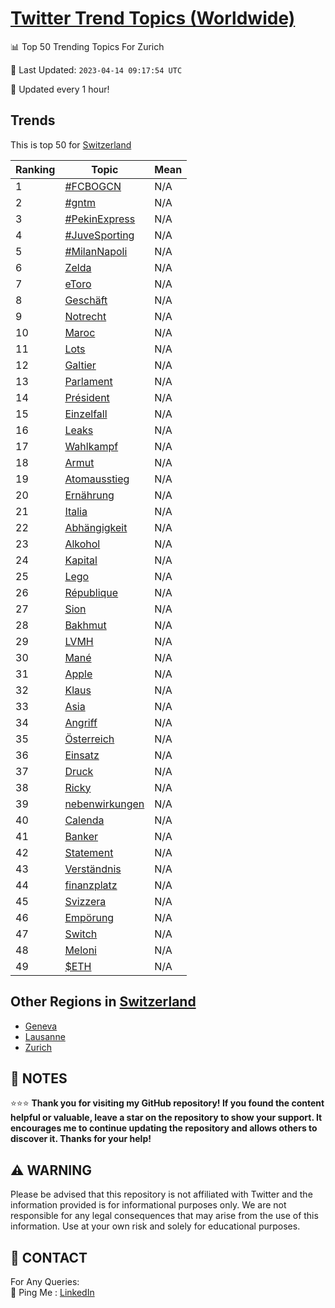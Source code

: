 [Twitter Trend Topics (Worldwide)](https://github.com/ErcinDedeoglu/Twitter-Trend-Topics)
==========


📊 Top 50 Trending Topics For Zurich

📆 Last Updated: `2023-04-14 09:17:54 UTC`

🔧 Updated every 1 hour!


## Trends

This is top 50 for [Switzerland](</Switzerland>)

| Ranking | Topic | Mean |
| ------- | ------------ | ------------ |
| 1 | [#FCBOGCN](http://twitter.com/search?q=%23FCBOGCN) | N/A |
| 2 | [#gntm](http://twitter.com/search?q=%23gntm) | N/A |
| 3 | [#PekinExpress](http://twitter.com/search?q=%23PekinExpress) | N/A |
| 4 | [#JuveSporting](http://twitter.com/search?q=%23JuveSporting) | N/A |
| 5 | [#MilanNapoli](http://twitter.com/search?q=%23MilanNapoli) | N/A |
| 6 | [Zelda](http://twitter.com/search?q=Zelda) | N/A |
| 7 | [eToro](http://twitter.com/search?q=eToro) | N/A |
| 8 | [Geschäft](http://twitter.com/search?q=Gesch%c3%a4ft) | N/A |
| 9 | [Notrecht](http://twitter.com/search?q=Notrecht) | N/A |
| 10 | [Maroc](http://twitter.com/search?q=Maroc) | N/A |
| 11 | [Lots](http://twitter.com/search?q=Lots) | N/A |
| 12 | [Galtier](http://twitter.com/search?q=Galtier) | N/A |
| 13 | [Parlament](http://twitter.com/search?q=Parlament) | N/A |
| 14 | [Président](http://twitter.com/search?q=Pr%c3%a9sident) | N/A |
| 15 | [Einzelfall](http://twitter.com/search?q=Einzelfall) | N/A |
| 16 | [Leaks](http://twitter.com/search?q=Leaks) | N/A |
| 17 | [Wahlkampf](http://twitter.com/search?q=Wahlkampf) | N/A |
| 18 | [Armut](http://twitter.com/search?q=Armut) | N/A |
| 19 | [Atomausstieg](http://twitter.com/search?q=Atomausstieg) | N/A |
| 20 | [Ernährung](http://twitter.com/search?q=Ern%c3%a4hrung) | N/A |
| 21 | [Italia](http://twitter.com/search?q=Italia) | N/A |
| 22 | [Abhängigkeit](http://twitter.com/search?q=Abh%c3%a4ngigkeit) | N/A |
| 23 | [Alkohol](http://twitter.com/search?q=Alkohol) | N/A |
| 24 | [Kapital](http://twitter.com/search?q=Kapital) | N/A |
| 25 | [Lego](http://twitter.com/search?q=Lego) | N/A |
| 26 | [République](http://twitter.com/search?q=R%c3%a9publique) | N/A |
| 27 | [Sion](http://twitter.com/search?q=Sion) | N/A |
| 28 | [Bakhmut](http://twitter.com/search?q=Bakhmut) | N/A |
| 29 | [LVMH](http://twitter.com/search?q=LVMH) | N/A |
| 30 | [Mané](http://twitter.com/search?q=Man%c3%a9) | N/A |
| 31 | [Apple](http://twitter.com/search?q=Apple) | N/A |
| 32 | [Klaus](http://twitter.com/search?q=Klaus) | N/A |
| 33 | [Asia](http://twitter.com/search?q=Asia) | N/A |
| 34 | [Angriff](http://twitter.com/search?q=Angriff) | N/A |
| 35 | [Österreich](http://twitter.com/search?q=%c3%96sterreich) | N/A |
| 36 | [Einsatz](http://twitter.com/search?q=Einsatz) | N/A |
| 37 | [Druck](http://twitter.com/search?q=Druck) | N/A |
| 38 | [Ricky](http://twitter.com/search?q=Ricky) | N/A |
| 39 | [nebenwirkungen](http://twitter.com/search?q=nebenwirkungen) | N/A |
| 40 | [Calenda](http://twitter.com/search?q=Calenda) | N/A |
| 41 | [Banker](http://twitter.com/search?q=Banker) | N/A |
| 42 | [Statement](http://twitter.com/search?q=Statement) | N/A |
| 43 | [Verständnis](http://twitter.com/search?q=Verst%c3%a4ndnis) | N/A |
| 44 | [finanzplatz](http://twitter.com/search?q=finanzplatz) | N/A |
| 45 | [Svizzera](http://twitter.com/search?q=Svizzera) | N/A |
| 46 | [Empörung](http://twitter.com/search?q=Emp%c3%b6rung) | N/A |
| 47 | [Switch](http://twitter.com/search?q=Switch) | N/A |
| 48 | [Meloni](http://twitter.com/search?q=Meloni) | N/A |
| 49 | [$ETH](http://twitter.com/search?q=%24ETH) | N/A |



## Other Regions in [Switzerland](</Switzerland>)

* [Geneva](</Switzerland/Geneva.md>)
* [Lausanne](</Switzerland/Lausanne.md>)
* [Zurich](</Switzerland/Zurich.md>)



## 📝 NOTES

⭐⭐⭐ **Thank you for visiting my GitHub repository! If you found the content helpful or valuable, leave a star on the repository to show your support. It encourages me to continue updating the repository and allows others to discover it. Thanks for your help!**


## ⚠️ WARNING

Please be advised that this repository is not affiliated with Twitter and the information provided is for informational purposes only. We are not responsible for any legal consequences that may arise from the use of this information. Use at your own risk and solely for educational purposes.


## 📨 CONTACT

 For Any Queries:  
            🏓 Ping Me : [LinkedIn](https://www.linkedin.com/in/ercindedeoglu/)
